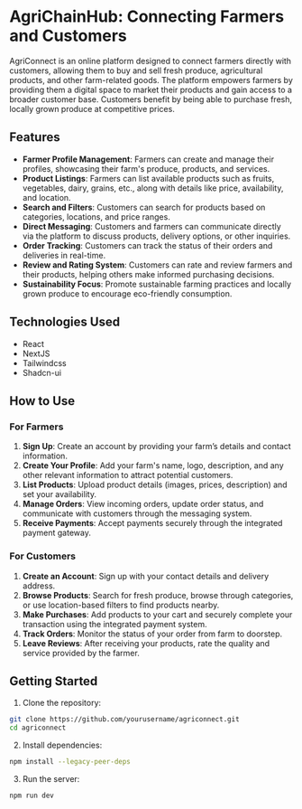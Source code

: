 # AgriChainHub: Connecting Farmers and Customers

AgriConnect is an online platform designed to connect farmers directly with customers, allowing them to buy and sell fresh produce, agricultural products, and other farm-related goods. The platform empowers farmers by providing them a digital space to market their products and gain access to a broader customer base. Customers benefit by being able to purchase fresh, locally grown produce at competitive prices.

## Features

- **Farmer Profile Management**: Farmers can create and manage their profiles, showcasing their farm's produce, products, and services.
- **Product Listings**: Farmers can list available products such as fruits, vegetables, dairy, grains, etc., along with details like price, availability, and location.
- **Search and Filters**: Customers can search for products based on categories, locations, and price ranges.
- **Direct Messaging**: Customers and farmers can communicate directly via the platform to discuss products, delivery options, or other inquiries.
- **Order Tracking**: Customers can track the status of their orders and deliveries in real-time.
- **Review and Rating System**: Customers can rate and review farmers and their products, helping others make informed purchasing decisions.
- **Sustainability Focus**: Promote sustainable farming practices and locally grown produce to encourage eco-friendly consumption.

## Technologies Used

- React
- NextJS
- Tailwindcss
- Shadcn-ui

## How to Use

### For Farmers

1. **Sign Up**: Create an account by providing your farm’s details and contact information.
2. **Create Your Profile**: Add your farm's name, logo, description, and any other relevant information to attract potential customers.
3. **List Products**: Upload product details (images, prices, description) and set your availability.
4. **Manage Orders**: View incoming orders, update order status, and communicate with customers through the messaging system.
5. **Receive Payments**: Accept payments securely through the integrated payment gateway.

### For Customers

1. **Create an Account**: Sign up with your contact details and delivery address.
2. **Browse Products**: Search for fresh produce, browse through categories, or use location-based filters to find products nearby.
3. **Make Purchases**: Add products to your cart and securely complete your transaction using the integrated payment system.
4. **Track Orders**: Monitor the status of your order from farm to doorstep.
5. **Leave Reviews**: After receiving your products, rate the quality and service provided by the farmer.

## Getting Started

1. Clone the repository:

```bash
git clone https://github.com/yourusername/agriconnect.git
cd agriconnect
```

2. Install dependencies:

```bash
npm install --legacy-peer-deps
```

3. Run the server:

```bash
npm run dev
```
